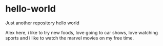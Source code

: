 # hello-world
Just another repository
hello world

Alex here, i like to try new foods, love going to car shows, love watching sports and i like to watch the marvel movies on my free time.
